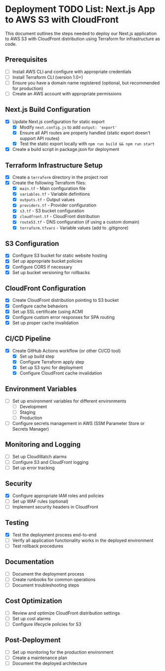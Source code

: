 # Deployment TODO List: Next.js App to AWS S3 with CloudFront

This document outlines the steps needed to deploy our Next.js application to AWS S3 with CloudFront distribution using Terraform for infrastructure as code.

## Prerequisites

- [ ] Install AWS CLI and configure with appropriate credentials
- [ ] Install Terraform CLI (version 1.0+)
- [ ] Ensure you have a domain name registered (optional, but recommended for production)
- [ ] Create an AWS account with appropriate permissions

## Next.js Build Configuration

- [x] Update Next.js configuration for static export
  - [x] Modify `next.config.js` to add `output: 'export'`
  - [x] Ensure all API routes are properly handled (static export doesn't support API routes)
  - [x] Test the static export locally with `npm run build && npm run start`
- [x] Create a build script in package.json for deployment

## Terraform Infrastructure Setup

- [x] Create a `terraform` directory in the project root
- [x] Create the following Terraform files:
  - [x] `main.tf` - Main configuration file
  - [x] `variables.tf` - Variable definitions
  - [x] `outputs.tf` - Output values
  - [x] `providers.tf` - Provider configuration
  - [x] `s3.tf` - S3 bucket configuration
  - [x] `cloudfront.tf` - CloudFront distribution
  - [x] `route53.tf` - DNS configuration (if using a custom domain)
  - [x] `terraform.tfvars` - Variable values (add to .gitignore)

## S3 Configuration

- [x] Configure S3 bucket for static website hosting
- [x] Set up appropriate bucket policies
- [x] Configure CORS if necessary
- [x] Set up bucket versioning for rollbacks

## CloudFront Configuration

- [x] Create CloudFront distribution pointing to S3 bucket
- [x] Configure cache behaviors
- [x] Set up SSL certificate (using ACM)
- [x] Configure custom error responses for SPA routing
- [x] Set up proper cache invalidation

## CI/CD Pipeline

- [x] Create GitHub Actions workflow (or other CI/CD tool)
  - [x] Set up build step
  - [x] Configure Terraform apply step
  - [x] Set up S3 sync for deployment
  - [x] Configure CloudFront cache invalidation

## Environment Variables

- [ ] Set up environment variables for different environments
  - [ ] Development
  - [ ] Staging
  - [ ] Production
- [ ] Configure secrets management in AWS (SSM Parameter Store or Secrets Manager)

## Monitoring and Logging

- [ ] Set up CloudWatch alarms
- [ ] Configure S3 and CloudFront logging
- [ ] Set up error tracking

## Security

- [x] Configure appropriate IAM roles and policies
- [ ] Set up WAF rules (optional)
- [ ] Implement security headers in CloudFront

## Testing

- [x] Test the deployment process end-to-end
- [ ] Verify all application functionality works in the deployed environment
- [ ] Test rollback procedures

## Documentation

- [ ] Document the deployment process
- [ ] Create runbooks for common operations
- [ ] Document troubleshooting steps

## Cost Optimization

- [ ] Review and optimize CloudFront distribution settings
- [ ] Set up cost alarms
- [ ] Configure lifecycle policies for S3

## Post-Deployment

- [ ] Set up monitoring for the production environment
- [ ] Create a maintenance plan
- [ ] Document the deployed architecture 